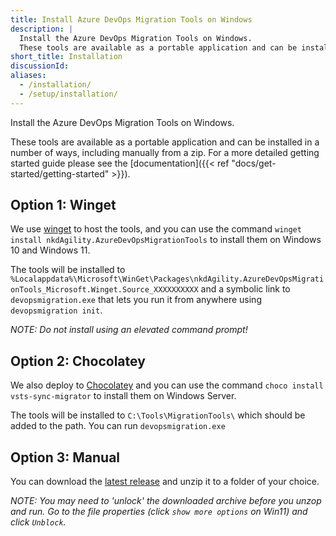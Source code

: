 ```yaml
---
title: Install Azure DevOps Migration Tools on Windows
description: |
  Install the Azure DevOps Migration Tools on Windows.
  These tools are available as a portable application and can be installed in a number of ways, including manually from a zip.
short_title: Installation
discussionId:
aliases:
  - /installation/
  - /setup/installation/
---
```


Install the Azure DevOps Migration Tools on Windows.

These tools are available as a portable application and can be installed in a number of ways, including manually from a zip.
For a more detailed getting started guide please see the [documentation]({{< ref "docs/get-started/getting-started" >}}).

## Option 1: Winget

We use [winget](https://learn.microsoft.com/en-us/windows/package-manager/winget/) to host the tools, and you can use the command `winget install nkdAgility.AzureDevOpsMigrationTools` to install them on Windows 10 and Windows 11.

The tools will be installed to `%Localappdata%\Microsoft\WinGet\Packages\nkdAgility.AzureDevOpsMigrationTools_Microsoft.Winget.Source_XXXXXXXXXX` and a symbolic link to `devopsmigration.exe` that lets you run it from anywhere using `devopsmigration init`.

_NOTE: Do not install using an elevated command prompt!_

## Option 2: Chocolatey

We also deploy to [Chocolatey](https://chocolatey.org/packages/nkdagility.azuredevopsmigrationtools) and you can use the command `choco install vsts-sync-migrator` to install them on Windows Server.

The tools will be installed to `C:\Tools\MigrationTools\` which should be added to the path. You can run `devopsmigration.exe`

## Option 3: Manual

You can download the [latest release](https://github.com/nkdAgility/azure-devops-migration-tools/releases/latest) and unzip it to a folder of your choice.

_NOTE: You may need to 'unlock' the downloaded archive before you unzop and run. Go to the file properties (click `show more options` on Win11) and click `Unblock`._
